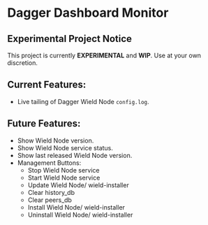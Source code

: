 # Dagger Dashboard Monitor

## Experimental Project Notice

This project is currently **EXPERIMENTAL** and **WIP**. Use at your own discretion.


## Current Features:

- Live tailing of Dagger Wield Node `config.log`.

## Future Features:

- Show Wield Node version.
- Show Wield Node service status.
- Show last released Wield Node version.
- Management Buttons:
  - Stop Wield Node service
  - Start Wield Node service
  - Update Wield Node/ wield-installer
  - Clear history_db
  - Clear peers_db
  - Install Wield Node/ wield-installer
  - Uninstall Wield Node/ wield-installer

